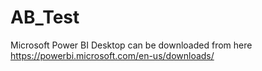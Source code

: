 # AB_Test

Microsoft Power BI Desktop can be downloaded from here
https://powerbi.microsoft.com/en-us/downloads/